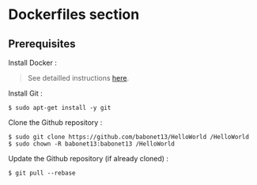 # Dockerfiles section 

Prerequisites
-
Install Docker : 
> See detailled instructions <A href="https://github.com/babonet13/HelloWorld/tree/master/App/docker">here</A>. 

Install Git :
<pre><code>$ sudo apt-get install -y git</code></pre>

Clone the Github repository :
<pre><code>$ sudo git clone https://github.com/babonet13/HelloWorld /HelloWorld
$ sudo chown -R babonet13:babonet13 /HelloWorld</code></pre>

Update the Github repository (if already cloned) :
<pre><code>$ git pull --rebase</code></pre>
